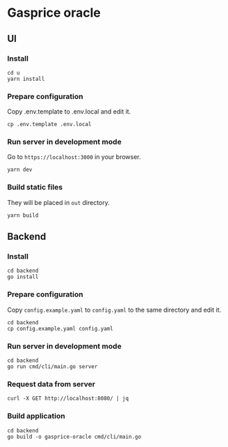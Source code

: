 # Gasprice oracle

## UI

### Install

```shell
cd u
yarn install
```

### Prepare configuration

Copy .env.template to .env.local and edit it.

```shell
cp .env.template .env.local
```

### Run server in development mode

Go to `https://localhost:3000` in your browser.

```shell
yarn dev
```

### Build static files

They will be placed in `out` directory.

```shell
yarn build
```

## Backend

### Install

```shell
cd backend
go install 
```

### Prepare configuration

Copy `config.example.yaml` to `config.yaml` to the same directory and edit it.

```shell
cd backend
cp config.example.yaml config.yaml
```

### Run server in development mode

```shell
cd backend
go run cmd/cli/main.go server
```

### Request data from server

```shell
curl -X GET http://localhost:8080/ | jq
```

### Build application

```shell
cd backend
go build -o gasprice-oracle cmd/cli/main.go
```
